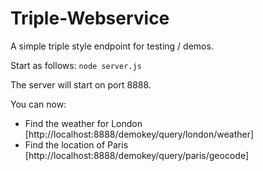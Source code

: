 # Triple-Webservice
A simple triple style endpoint for testing / demos.

Start as follows:
`node server.js`

The server will start on port 8888.

You can now:
 - Find the weather for London [http://localhost:8888/demokey/query/london/weather]
 - Find the location of Paris [http://localhost:8888/demokey/query/paris/geocode]
 
